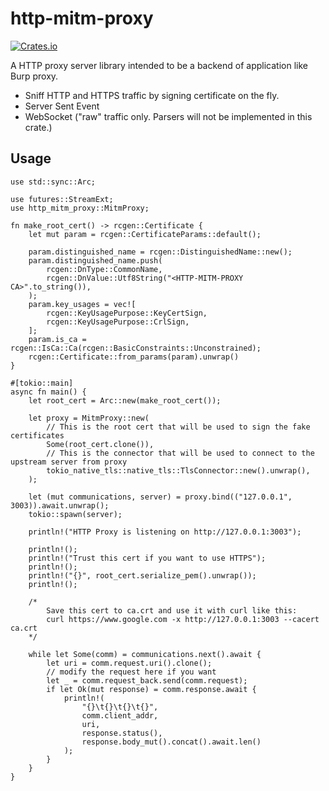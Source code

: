 # http-mitm-proxy

[![Crates.io](https://img.shields.io/crates/v/http-mitm-proxy.svg)](https://crates.io/crates/http-mitm-proxy)

A HTTP proxy server library intended to be a backend of application like Burp proxy.

- Sniff HTTP and HTTPS traffic by signing certificate on the fly.
- Server Sent Event
- WebSocket ("raw" traffic only. Parsers will not be implemented in this crate.)

## Usage

```rust, no_run
use std::sync::Arc;

use futures::StreamExt;
use http_mitm_proxy::MitmProxy;

fn make_root_cert() -> rcgen::Certificate {
    let mut param = rcgen::CertificateParams::default();

    param.distinguished_name = rcgen::DistinguishedName::new();
    param.distinguished_name.push(
        rcgen::DnType::CommonName,
        rcgen::DnValue::Utf8String("<HTTP-MITM-PROXY CA>".to_string()),
    );
    param.key_usages = vec![
        rcgen::KeyUsagePurpose::KeyCertSign,
        rcgen::KeyUsagePurpose::CrlSign,
    ];
    param.is_ca = rcgen::IsCa::Ca(rcgen::BasicConstraints::Unconstrained);
    rcgen::Certificate::from_params(param).unwrap()
}

#[tokio::main]
async fn main() {
    let root_cert = Arc::new(make_root_cert());

    let proxy = MitmProxy::new(
        // This is the root cert that will be used to sign the fake certificates
        Some(root_cert.clone()),
        // This is the connector that will be used to connect to the upstream server from proxy
        tokio_native_tls::native_tls::TlsConnector::new().unwrap(),
    );

    let (mut communications, server) = proxy.bind(("127.0.0.1", 3003)).await.unwrap();
    tokio::spawn(server);

    println!("HTTP Proxy is listening on http://127.0.0.1:3003");

    println!();
    println!("Trust this cert if you want to use HTTPS");
    println!();
    println!("{}", root_cert.serialize_pem().unwrap());
    println!();

    /*
        Save this cert to ca.crt and use it with curl like this:
        curl https://www.google.com -x http://127.0.0.1:3003 --cacert ca.crt
    */

    while let Some(comm) = communications.next().await {
        let uri = comm.request.uri().clone();
        // modify the request here if you want
        let _ = comm.request_back.send(comm.request);
        if let Ok(mut response) = comm.response.await {
            println!(
                "{}\t{}\t{}\t{}",
                comm.client_addr,
                uri,
                response.status(),
                response.body_mut().concat().await.len()
            );
        }
    }
}
```